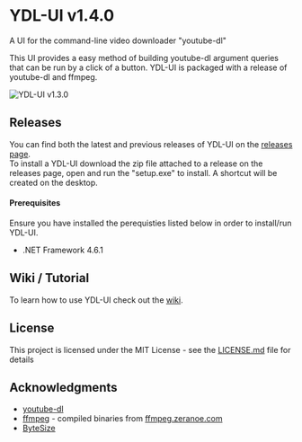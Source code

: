 # YDL-UI v1.4.0

A UI for the command-line video downloader "youtube-dl"

This UI provides a easy method of building youtube-dl argument queries that can be run by a click of a button. YDL-UI is packaged with a release of youtube-dl and ffmpeg.

![YDL-UI v1.3.0](https://github.com/Maxstupo/ydl-ui/blob/master/ydl-ui_v1.4.0.png "YDL-UI v1.4.0")

## Releases

You can find both the latest and previous releases of YDL-UI on the [releases page](https://github.com/Maxstupo/ydl-ui/releases).<br/>
To install a YDL-UI download the zip file attached to a release on the releases page, open and run the "setup.exe" to install. A shortcut will be created on the desktop.

#### Prerequisites
Ensure you have installed the perequisties listed below in order to install/run YDL-UI.
 - .NET Framework 4.6.1

## Wiki / Tutorial
To learn how to use YDL-UI check out the [wiki](https://github.com/Maxstupo/ydl-ui/wiki).

## License

This project is licensed under the MIT License - see the [LICENSE.md](LICENSE.md) file for details

## Acknowledgments

* [youtube-dl](https://github.com/rg3/youtube-dl)
* [ffmpeg](https://www.ffmpeg.org/) - compiled binaries from [ffmpeg.zeranoe.com](https://ffmpeg.zeranoe.com/builds/)
* [ByteSize](https://github.com/omar/ByteSize)
